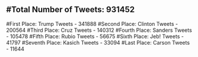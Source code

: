 #Total Number of Tweets: 931452 
---
#First Place: Trump Tweets - 341888
#Second Place: Clinton Tweets - 200564
#Third Place: Cruz Tweets - 140312
#Fourth Place: Sanders Tweets - 105478
#Fifth Place: Rubio Tweets - 56675
#Sixth Place: Jeb! Tweets - 41797
#Seventh Place: Kasich Tweets - 33094
#Last Place: Carson Tweets - 11644
